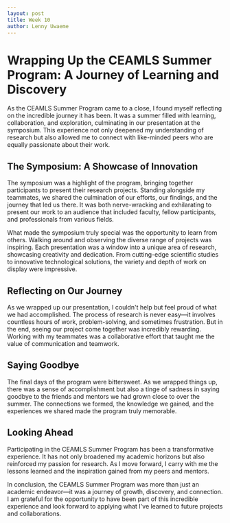 ```yaml
---
layout: post
title: Week 10
author: Lenny Uwaeme
---
```

# Wrapping Up the CEAMLS Summer Program: A Journey of Learning and Discovery

As the CEAMLS Summer Program came to a close, I found myself reflecting on the incredible journey it has been. It was a summer filled with learning, collaboration, and exploration, culminating in our presentation at the symposium. This experience not only deepened my understanding of research but also allowed me to connect with like-minded peers who are equally passionate about their work.

## The Symposium: A Showcase of Innovation

The symposium was a highlight of the program, bringing together participants to present their research projects. Standing alongside my teammates, we shared the culmination of our efforts, our findings, and the journey that led us there. It was both nerve-wracking and exhilarating to present our work to an audience that included faculty, fellow participants, and professionals from various fields.

What made the symposium truly special was the opportunity to learn from others. Walking around and observing the diverse range of projects was inspiring. Each presentation was a window into a unique area of research, showcasing creativity and dedication. From cutting-edge scientific studies to innovative technological solutions, the variety and depth of work on display were impressive.

## Reflecting on Our Journey

As we wrapped up our presentation, I couldn't help but feel proud of what we had accomplished. The process of research is never easy—it involves countless hours of work, problem-solving, and sometimes frustration. But in the end, seeing our project come together was incredibly rewarding. Working with my teammates was a collaborative effort that taught me the value of communication and teamwork.

## Saying Goodbye

The final days of the program were bittersweet. As we wrapped things up, there was a sense of accomplishment but also a tinge of sadness in saying goodbye to the friends and mentors we had grown close to over the summer. The connections we formed, the knowledge we gained, and the experiences we shared made the program truly memorable.

## Looking Ahead

Participating in the CEAMLS Summer Program has been a transformative experience. It has not only broadened my academic horizons but also reinforced my passion for research. As I move forward, I carry with me the lessons learned and the inspiration gained from my peers and mentors.

In conclusion, the CEAMLS Summer Program was more than just an academic endeavor—it was a journey of growth, discovery, and connection. I am grateful for the opportunity to have been part of this incredible experience and look forward to applying what I've learned to future projects and collaborations.
